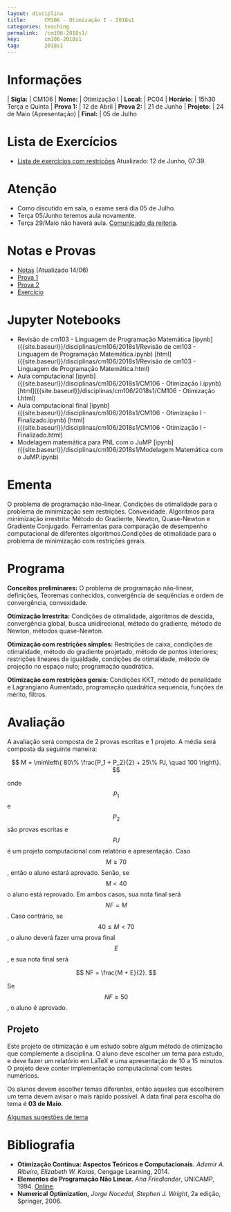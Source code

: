 ```yaml
---
layout: disciplina
title:      CM106 - Otimização I - 2018s1
categories: teaching
permalink:  /cm106-2018s1/
key:        cm106-2018s1
tag:        2018s1
---
```


# Informações

  | **Sigla:**   | CM106
  | **Nome:**    | Otimização I
  | **Local:**   | PC04
  | **Horário:** | 15h30 Terça e Quinta
  | **Prova 1:** | 12 de Abril
  | **Prova 2:** | 21 de Junho
  | **Projeto:** | 24 de Maio (Apresentação)
  | **Final:**   | 05 de Julho

# Lista de Exercícios

- [Lista de exercícios com restrições]({{site.baseurl}}/disciplinas/cm106/lista-restricoes.pdf)
Atualizado: 12 de Junho, 07:39.

# Atenção

- Como discutido em sala, o exame será dia 05 de Julho.
- Terça 05/Junho teremos aula novamente.
- Terça 29/Maio não haverá aula.
  [Comunicado da reitoria]({{site.baseurl}}/assets/reitoria-2018-05-28.jpeg).

# Notas e Provas

- [Notas]({{site.baseurl}}/disciplinas/cm106/2018s1/notas.pdf) (Atualizado 14/06)
- [Prova 1]({{site.baseurl}}/disciplinas/cm106/2018s1/prova1.pdf)
- [Prova 2]({{site.baseurl}}/disciplinas/cm106/2018s1/prova2.pdf)
- [Exercício]({{site.baseurl}}/disciplinas/cm106/2018s1/exercicio.html)

# Jupyter Notebooks

- Revisão de cm103 - Linguagem de Programação Matemática
  [ipynb]({{site.baseurl}}/disciplinas/cm106/2018s1/Revisão de cm103 - Linguagem de Programação Matemática.ipynb)
  [html]({{site.baseurl}}/disciplinas/cm106/2018s1/Revisão de cm103 - Linguagem de Programação Matemática.html)
- Aula computacional
  [ipynb]({{site.baseurl}}/disciplinas/cm106/2018s1/CM106 - Otimização I.ipynb)
  [html]({{site.baseurl}}/disciplinas/cm106/2018s1/CM106 - Otimização I.html)
- Aula computacional final
  [ipynb]({{site.baseurl}}/disciplinas/cm106/2018s1/CM106 - Otimização I - Finalizado.ipynb)
  [html]({{site.baseurl}}/disciplinas/cm106/2018s1/CM106 - Otimização I - Finalizado.html)
- Modelagem matemática para PNL com o JuMP
  [ipynb]({{site.baseurl}}/disciplinas/cm106/2018s1/Modelagem Matemática com o JuMP.ipynb)

# Ementa

O problema de programação não-linear. Condições de otimalidade para o
problema de minimização sem restrições. Convexidade. Algoritmos para
minimização irrestrita: Método do Gradiente, Newton, Quase-Newton e
Gradiente Conjugado. Ferramentas para comparação de desempenho
computacional de diferentes algoritmos.Condições de otimalidade para o
problema de minimização com restrições gerais.

# Programa

**Conceitos preliminares:** O problema de programação não-linear,
definições, Teoremas conhecidos, convergência de sequências e ordem de
convergência, convexidade.

**Otimização Irrestrita:** Condições de otimalidade, algoritmos de
descida, convergência global, busca unidirecional, método do gradiente,
método de Newton, métodos quase-Newton.

**Otimização com restrições simples:** Restrições de caixa, condições de
otimalidade, método do gradiente projetado, método de pontos interiores;
restrições lineares de igualdade, condições de otimalidade, método de
projeção no espaço nulo; programação quadrática.

**Otimização com restrições gerais:** Condições KKT, método de
penalidade e Lagrangiano Aumentado, programação quadrática sequencia,
funções de mérito, filtros.

# Avaliação

A avaliação será composta de 2 provas escritas e 1 projeto.
A média será composta da seguinte maneira:

$$ M = \min\left\{
80\% \frac{P_1 + P_2}{2} + 25\% PJ, \quad 100
\right\}.
$$

onde $$P_1$$ e $$P_2$$ são provas escritas e $$PJ$$ é um projeto
computacional com relatório e apresentação.
Caso $$M \geq 70$$, então o aluno estará aprovado. Senão, se $$M < 40$$ o aluno
está reprovado. Em ambos casos, sua nota final será $$NF = M$$.
Caso contrário, se $$40 \leq M < 70$$, o aluno deverá fazer uma prova
final $$E$$, e sua nota final será

$$ NF = \frac{M + E}{2}. $$

Se $$NF \geq 50$$, o aluno é aprovado.

## Projeto

Este projeto de otimização é um estudo sobre algum método de otimização
que complemente a disciplina. O aluno deve escolher um tema para estudo,
e deve fazer um relatório em LaTeX e uma apresentação de 10 a 15
minutos. O projeto deve conter implementação computacional com testes
numéricos.

Os alunos devem escolher temas diferentes, então aqueles que escolherem
um tema devem avisar o mais rápido possível. A data final para escolha
do tema é **03 de Maio**.

[Algumas sugestões de tema]({{site.baseurl}}/disciplinas/cm106/2018s1/temas.pdf)

# Bibliografia

- **Otimização Contínua: Aspectos Teóricos e Computacionais.**
  _Ademir A.  Ribeiro, Elizabeth W. Karas_,
  Cengage Learning, 2014.
- **Elementos de Programação Não Linear.**
  _Ana Friedlander_,
  UNICAMP, 1994.
  [Online](https://www.ime.unicamp.br/~friedlan/livro.htm).
- **Numerical Optimization,**
  _Jorge Nocedal, Stephen J. Wright_,
  2a edição, Springer, 2006.
